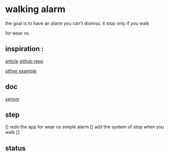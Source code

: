 # walking alarm

the goal is to have an alarm you can't dismiss. it stop only if you walk

for wear os.

## inspiration :

[article](https://learntodroid.com/how-to-create-a-simple-alarm-clock-app-in-android/)
[github repo](https://github.com/learntodroid/SimpleAlarmClock)

[otther example](https://www.journaldev.com/27681/android-alarmmanager-broadcast-receiver-and-service)

## doc 

[sensor](https://developer.android.com/guide/topics/sensors/sensors_motion.html#java)



## step
[] redo the app for wear os simple alarm
[] add the system of stop when you walk
[]

## status


